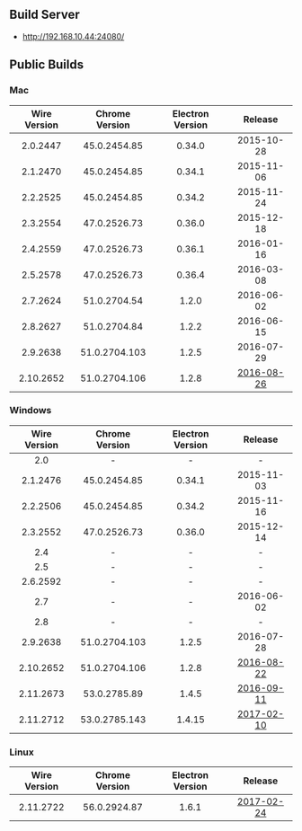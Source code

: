 ## Build Server

- http://192.168.10.44:24080/

## Public Builds

### Mac

Wire Version | Chrome Version | Electron Version | Release
:---:|:---:|:---:|:---:
2.0.2447 | 45.0.2454.85 | 0.34.0 | 2015-10-28
2.1.2470 | 45.0.2454.85 | 0.34.1 | 2015-11-06
2.2.2525 | 45.0.2454.85 | 0.34.2 | 2015-11-24
2.3.2554 | 47.0.2526.73 | 0.36.0 | 2015-12-18
2.4.2559 | 47.0.2526.73 | 0.36.1 | 2016-01-16
2.5.2578 | 47.0.2526.73 | 0.36.4 | 2016-03-08
2.7.2624 | 51.0.2704.54 | 1.2.0 | 2016-06-02
2.8.2627 | 51.0.2704.84 | 1.2.2 | 2016-06-15
2.9.2638 | 51.0.2704.103 | 1.2.5 | 2016-07-29
2.10.2652 | 51.0.2704.106 | 1.2.8 | [2016-08-26](https://github.com/wireapp/wire-desktop/releases/tag/release%2F2.10.2652)

### Windows

Wire Version | Chrome Version | Electron Version | Release
:---:|:---:|:---:|:---:
2.0 | - | - | -
2.1.2476 | 45.0.2454.85 | 0.34.1 | 2015-11-03
2.2.2506 | 45.0.2454.85 | 0.34.2 | 2015-11-16
2.3.2552 | 47.0.2526.73 | 0.36.0 | 2015-12-14
2.4 | - | - | -
2.5 | - | - | -
2.6.2592 | - | - | -
2.7 | - | - | 2016-06-02
2.8 | - | - | -
2.9.2638 | 51.0.2704.103 | 1.2.5 | 2016-07-28
2.10.2652 | 51.0.2704.106 | 1.2.8 | [2016-08-22](https://github.com/wireapp/wire-desktop/releases/tag/release%2F2.10.2652)
2.11.2673 | 53.0.2785.89 | 1.4.5 | [2016-09-11](https://github.com/wireapp/wire-desktop/releases/tag/release%2F2.11.2673)
2.11.2712 | 53.0.2785.143 | 1.4.15 | [2017-02-10](https://github.com/wireapp/wire-desktop/releases/tag/release%2F2.11.2712)

### Linux

Wire Version | Chrome Version | Electron Version | Release
:---:|:---:|:---:|:---:
2.11.2722 | 56.0.2924.87 | 1.6.1 | [2017-02-24](https://github.com/wireapp/wire-desktop/releases/tag/release%2F2.11.2722)
